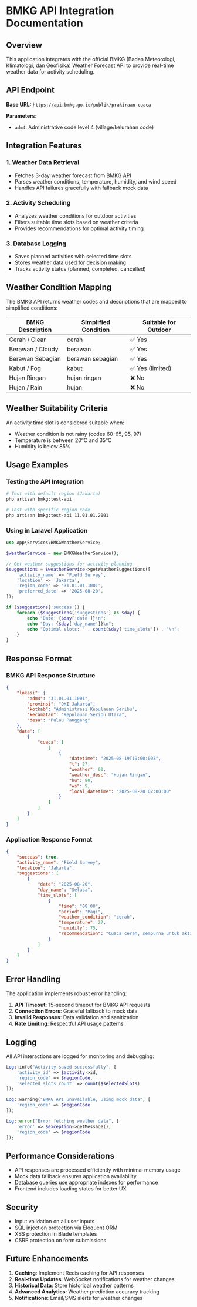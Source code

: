 # BMKG API Integration Documentation

## Overview

This application integrates with the official BMKG (Badan Meteorologi, Klimatologi, dan Geofisika) Weather Forecast API to provide real-time weather data for activity scheduling.

## API Endpoint

**Base URL:** `https://api.bmkg.go.id/publik/prakiraan-cuaca`

**Parameters:**
- `adm4`: Administrative code level 4 (village/kelurahan code)

## Integration Features

### 1. Weather Data Retrieval
- Fetches 3-day weather forecast from BMKG API
- Parses weather conditions, temperature, humidity, and wind speed
- Handles API failures gracefully with fallback mock data

### 2. Activity Scheduling
- Analyzes weather conditions for outdoor activities
- Filters suitable time slots based on weather criteria
- Provides recommendations for optimal activity timing

### 3. Database Logging
- Saves planned activities with selected time slots
- Stores weather data used for decision making
- Tracks activity status (planned, completed, cancelled)

## Weather Condition Mapping

The BMKG API returns weather codes and descriptions that are mapped to simplified conditions:

| BMKG Description | Simplified Condition | Suitable for Outdoor |
|------------------|---------------------|---------------------|
| Cerah / Clear    | cerah               | ✅ Yes              |
| Berawan / Cloudy | berawan             | ✅ Yes              |
| Berawan Sebagian | berawan sebagian    | ✅ Yes              |
| Kabut / Fog      | kabut               | ✅ Yes (limited)    |
| Hujan Ringan     | hujan ringan        | ❌ No               |
| Hujan / Rain     | hujan               | ❌ No               |

## Weather Suitability Criteria

An activity time slot is considered suitable when:
- Weather condition is not rainy (codes 60-65, 95, 97)
- Temperature is between 20°C and 35°C
- Humidity is below 85%

## Usage Examples

### Testing the API Integration

```bash
# Test with default region (Jakarta)
php artisan bmkg:test-api

# Test with specific region code
php artisan bmkg:test-api 11.01.01.2001
```

### Using in Laravel Application

```php
use App\Services\BMKGWeatherService;

$weatherService = new BMKGWeatherService();

// Get weather suggestions for activity planning
$suggestions = $weatherService->getWeatherSuggestions([
    'activity_name' => 'Field Survey',
    'location' => 'Jakarta',
    'region_code' => '31.01.01.1001',
    'preferred_date' => '2025-08-20',
]);

if ($suggestions['success']) {
    foreach ($suggestions['suggestions'] as $day) {
        echo "Date: {$day['date']}\n";
        echo "Day: {$day['day_name']}\n";
        echo "Optimal slots: " . count($day['time_slots']) . "\n";
    }
}
```

## Response Format

### BMKG API Response Structure

```json
{
    "lokasi": {
        "adm4": "31.01.01.1001",
        "provinsi": "DKI Jakarta",
        "kotkab": "Administrasi Kepulauan Seribu",
        "kecamatan": "Kepulauan Seribu Utara",
        "desa": "Pulau Panggang"
    },
    "data": [
        {
            "cuaca": [
                [
                    {
                        "datetime": "2025-08-19T19:00:00Z",
                        "t": 27,
                        "weather": 60,
                        "weather_desc": "Hujan Ringan",
                        "hu": 80,
                        "ws": 9,
                        "local_datetime": "2025-08-20 02:00:00"
                    }
                ]
            ]
        }
    ]
}
```

### Application Response Format

```json
{
    "success": true,
    "activity_name": "Field Survey",
    "location": "Jakarta",
    "suggestions": [
        {
            "date": "2025-08-20",
            "day_name": "Selasa",
            "time_slots": [
                {
                    "time": "08:00",
                    "period": "Pagi",
                    "weather_condition": "cerah",
                    "temperature": 27,
                    "humidity": 75,
                    "recommendation": "Cuaca cerah, sempurna untuk aktivitas outdoor"
                }
            ]
        }
    ]
}
```

## Error Handling

The application implements robust error handling:

1. **API Timeout**: 15-second timeout for BMKG API requests
2. **Connection Errors**: Graceful fallback to mock data
3. **Invalid Responses**: Data validation and sanitization
4. **Rate Limiting**: Respectful API usage patterns

## Logging

All API interactions are logged for monitoring and debugging:

```php
Log::info("Activity saved successfully", [
    'activity_id' => $activity->id,
    'region_code' => $regionCode,
    'selected_slots_count' => count($selectedSlots)
]);

Log::warning("BMKG API unavailable, using mock data", [
    'region_code' => $regionCode
]);

Log::error("Error fetching weather data", [
    'error' => $exception->getMessage(),
    'region_code' => $regionCode
]);
```

## Performance Considerations

- API responses are processed efficiently with minimal memory usage
- Mock data fallback ensures application availability
- Database queries use appropriate indexes for performance
- Frontend includes loading states for better UX

## Security

- Input validation on all user inputs
- SQL injection protection via Eloquent ORM
- XSS protection in Blade templates
- CSRF protection on form submissions

## Future Enhancements

1. **Caching**: Implement Redis caching for API responses
2. **Real-time Updates**: WebSocket notifications for weather changes
3. **Historical Data**: Store historical weather patterns
4. **Advanced Analytics**: Weather prediction accuracy tracking
5. **Notifications**: Email/SMS alerts for weather changes

